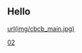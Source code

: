 <!-- <link rel="stylesheet" type="text/css" href="style.css"/> -->
## Hello  
    
  
[url(img/cbcb_main.jpg)](posts/post_01.md)


[02](posts/post_02.md)
